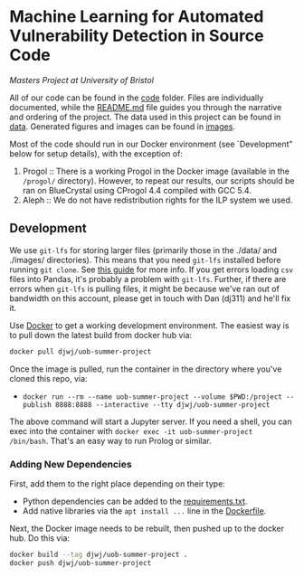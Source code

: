 # Machine Learning for Automated Vulnerability Detection in Source Code
*Masters Project at University of Bristol*

All of our code can be found in the [code](./code/) folder. Files are individually documented, while the [README.md](code/README.md) file guides you through the narrative and ordering of the project. The data used in this project can be found in [data](./data/). Generated figures and images can be found in [images](./images/).

Most of the code should run in our Docker environment (see `Development" below for setup details), with the exception of:

  1. Progol :: There is a working Progol in the Docker image (available in the `/progol/` directory). However, to repeat our results, our scripts should be ran on BlueCrystal using CProgol 4.4 compiled with GCC 5.4.
  2. Aleph :: We do not have redistribution rights for the ILP system we used.


## Development

We use `git-lfs` for storing larger files (primarily those in the ./data/ and ./images/ directories). This means that you need `git-lfs` installed before running `git clone`. See [this guide](https://www.atlassian.com/git/tutorials/git-lfs) for more info. If you get errors loading `csv` files into Pandas, it's probably a problem with `git-lfs`. Further, if there are errors when `git-lfs` is pulling files, it might be because we've ran out of bandwidth on this account, please get in touch with Dan (dj311) and he'll fix it.

Use [Docker](https://www.docker.com/) to get a working development environment. The easiest way is to pull down the latest build from docker hub via:

```sh
docker pull djwj/uob-summer-project
```

Once the image is pulled,  run the container in the directory where you've cloned this repo, via:

  - `docker run --rm --name uob-summer-project --volume $PWD:/project --publish 8888:8888 --interactive --tty djwj/uob-summer-project`
  
The above command will start a Jupyter server. If you need a shell, you can exec into the container with `docker exec -it uob-summer-project /bin/bash`. That's an easy way to run Prolog or similar.


### Adding New Dependencies
First, add them to the right place depending on their type:

  - Python dependencies can be added to the [requirements.txt](./requirements.txt).
  - Add native libraries via the `apt install ...` line in the [Dockerfile](./Dockerfile).

Next, the Docker image needs to be rebuilt, then pushed up to the docker hub. Do this via:

```sh
docker build --tag djwj/uob-summer-project .
docker push djwj/uob-summer-project
```
